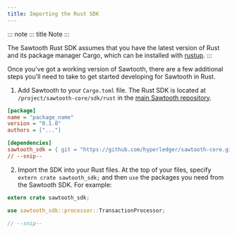 ```yaml
---
title: Importing the Rust SDK
---
```


::: note
::: title
Note
:::

The Sawtooth Rust SDK assumes that you have the latest version of Rust
and its package manager Cargo, which can be installed with
[rustup](https://rustup.rs/).
:::

Once you\'ve got a working version of Sawtooth, there are a few
additional steps you\'ll need to take to get started developing for
Sawtooth in Rust.

1.  Add Sawtooth to your `Cargo.toml` file. The Rust SDK is located at
    `/project/sawtooth-core/sdk/rust` in the [main Sawtooth
    repository](https://github.com/hyperledger/sawtooth-core/tree/master/sdk/rust).

``` ini
[package]
name = "package_name"
version = "0.1.0"
authors = ["..."]

[dependencies]
sawtooth_sdk = { git = "https://github.com/hyperledger/sawtooth-core.git" }
// --snip--
```

2.  Import the SDK into your Rust files. At the top of your files,
    specify `extern crate sawtooth_sdk;` and then `use` the packages you
    need from the Sawtooth SDK. For example:

``` rust
extern crate sawtooth_sdk;

use sawtooth_sdk::processor::TransactionProcessor;

// --snip--
```
